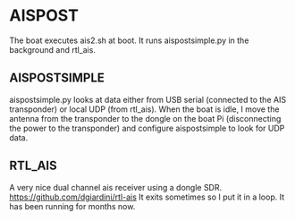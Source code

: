# AISPOST
The boat executes ais2.sh at boot. It runs aispostsimple.py in the background and rtl_ais. 
## AISPOSTSIMPLE
aispostsimple.py looks at data either from USB serial (connected to the AIS transponder) or local UDP (from rtl_ais). When the boat is idle, I move the antenna from the transponder to the dongle on the boat Pi (disconnecting the power to the transponder) and configure aispostsimple to look for UDP data.
## RTL_AIS
A very nice dual channel ais receiver using a dongle SDR. https://github.com/dgiardini/rtl-ais It exits sometimes so I put it in a loop. It has been running for months now.

